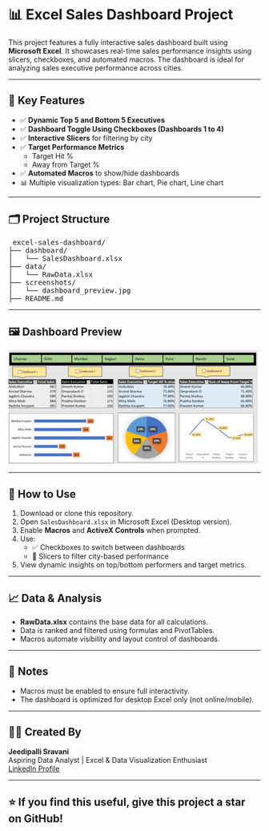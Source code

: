 # 📊 Excel Sales Dashboard Project

This project features a fully interactive sales dashboard built using **Microsoft Excel**. It showcases real-time sales performance insights using slicers, checkboxes, and automated macros. The dashboard is ideal for analyzing sales executive performance across cities.

---

## 🔧 Key Features

- ✅ **Dynamic Top 5 and Bottom 5 Executives**
- ✅ **Dashboard Toggle Using Checkboxes (Dashboards 1 to 4)**
- ✅ **Interactive Slicers** for filtering by city
- ✅ **Target Performance Metrics**
  - Target Hit %
  - Away from Target %
- ✅ **Automated Macros** to show/hide dashboards
- 📊 Multiple visualization types: Bar chart, Pie chart, Line chart

---

## 🗂️ Project Structure
<pre> excel-sales-dashboard/
├── dashboard/
│   └── SalesDashboard.xlsx
├── data/
│   └── RawData.xlsx
├── screenshots/
│   └── dashboard_preview.jpg
├── README.md </pre>


---

## 🖼️ Dashboard Preview

![Dashboard Screenshot](screenshots/dashboard_preview.jpg)

---

## 🚀 How to Use

1. Download or clone this repository.
2. Open `SalesDashboard.xlsx` in Microsoft Excel (Desktop version).
3. Enable **Macros** and **ActiveX Controls** when prompted.
4. Use:
   - ✅ Checkboxes to switch between dashboards
   - 🔄 Slicers to filter city-based performance
5. View dynamic insights on top/bottom performers and target metrics.

---

## 📈 Data & Analysis

- **RawData.xlsx** contains the base data for all calculations.
- Data is ranked and filtered using formulas and PivotTables.
- Macros automate visibility and layout control of dashboards.

---

## 📌 Notes

- Macros must be enabled to ensure full interactivity.
- The dashboard is optimized for desktop Excel only (not online/mobile).

---

## 👩‍💻 Created By

**Jeedipalli Sravani**  
Aspiring Data Analyst | Excel & Data Visualization Enthusiast  
[LinkedIn Profile](https://www.linkedin.com/in/jeedipalli-sravani)

---

## ⭐ If you find this useful, give this project a star on GitHub!

